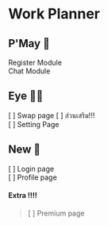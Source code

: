# Work Planner 

## P'May  :woman:
   Register Module  
   Chat Module

## Eye  :red_haired_woman:	
  [ ] Swap page
  [ ] ส่วนเสริม!!!   
    [ ] Setting Page
    
## New  :bearded_person:
  [ ] Login page  
  [ ] Profile page 
  
  
#### Extra :bangbang::bangbang:
> [ ] Premium page 
